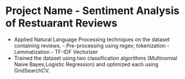 # Project Name - Sentiment Analysis of Restuarant Reviews

* Applied Natural Language Processing techniques on the dataset containing reviews.
      -	Pre-processing using regex; tokenization
      -	Lemmatization
      -	TF-IDF Vectorizer
* Trained the dataset using two classification algorithms (Multinomial Naive Bayes,Logistic Regression) and optimized each using GridSearchCV. 

